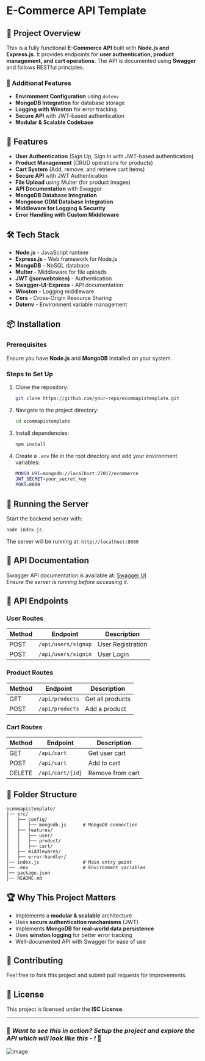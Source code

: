 # E-Commerce API Template

## 📌 Project Overview
This is a fully functional **E-Commerce API** built with **Node.js and Express.js**. It provides endpoints for **user authentication, product management, and cart operations**. The API is documented using **Swagger** and follows RESTful principles.  

### **🔹 Additional Features**
- **Environment Configuration** using `dotenv`
- **MongoDB Integration** for database storage  
- **Logging with Winston** for error tracking  
- **Secure API** with JWT-based authentication  
- **Modular & Scalable Codebase**

## 🚀 Features
- **User Authentication** (Sign Up, Sign In with JWT-based authentication)
- **Product Management** (CRUD operations for products)
- **Cart System** (Add, remove, and retrieve cart items)
- **Secure API** with JWT Authentication
- **File Upload** using Multer (for product images)
- **API Documentation** with Swagger
- **MongoDB Database Integration**
- **Mongoose ODM Database Integration**
- **Middleware for Logging & Security**
- **Error Handling with Custom Middleware**

## 🛠️ Tech Stack
- **Node.js** - JavaScript runtime
- **Express.js** - Web framework for Node.js
- **MongoDB** - NoSQL database
- **Multer** - Middleware for file uploads
- **JWT (jsonwebtoken)** - Authentication
- **Swagger-UI-Express** - API documentation
- **Winston** - Logging middleware
- **Cors** - Cross-Origin Resource Sharing
- **Dotenv** - Environment variable management

## 📦 Installation
### Prerequisites
Ensure you have **Node.js** and **MongoDB** installed on your system.

### Steps to Set Up
1. Clone the repository:
   ```sh
   git clone https://github.com/your-repo/ecommapistemplate.git
   ```
2. Navigate to the project directory:
   ```sh
   cd ecommapistemplate
   ```
3. Install dependencies:
   ```sh
   npm install
   ```
4. Create a `.env` file in the root directory and add your environment variables:
   ```sh
   MONGO_URI=mongodb://localhost:27017/ecommerce
   JWT_SECRET=your_secret_key
   PORT=8080
   ```

## 🚀 Running the Server
Start the backend server with:
```sh
node index.js
```
The server will be running at: `http://localhost:8080`

## 📖 API Documentation
Swagger API documentation is available at:
[Swagger UI](http://localhost:8080/api-doc/#/)  
_Ensure the server is running before accessing it._

## 📜 API Endpoints
### **User Routes**
| Method | Endpoint           | Description       |
|--------|-------------------|------------------|
| POST   | `/api/users/signup` | User Registration |
| POST   | `/api/users/signin` | User Login       |

### **Product Routes**
| Method | Endpoint           | Description       |
|--------|-------------------|------------------|
| GET    | `/api/products`    | Get all products |
| POST   | `/api/products`    | Add a product    |

### **Cart Routes**
| Method | Endpoint           | Description       |
|--------|-------------------|------------------|
| GET    | `/api/cart`        | Get user cart    |
| POST   | `/api/cart`        | Add to cart      |
| DELETE | `/api/cart/{id}`   | Remove from cart |

## 📂 Folder Structure  
```
ecommapistemplate/
│── src/
│   ├── config/
│   │   ├── mongodb.js      # MongoDB connection
│   ├── features/
│   │   ├── user/
│   │   ├── product/
│   │   ├── cart/
│   ├── middlewares/
│   ├── error-handler/
│── index.js                # Main entry point
│── .env                    # Environment variables
│── package.json
│── README.md
```

## 🏆 Why This Project Matters
- Implements a **modular & scalable** architecture
- Uses **secure authentication mechanisms** (JWT)
- Implements **MongoDB for real-world data persistence**
- Uses **winston logging** for better error tracking
- Well-documented API with Swagger for ease of use

## 🤝 Contributing
Feel free to fork this project and submit pull requests for improvements.

## 📜 License
This project is licensed under the **ISC License**.

---
### 📢 _Want to see this in action? Setup the project and explore the API which will look like this - !_ 🚀

![image](https://github.com/user-attachments/assets/59456a03-748d-4fd2-b77e-5b480bd88471)
